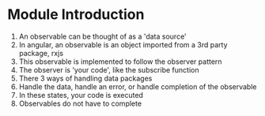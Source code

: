 # Module Introduction
01. An observable can be thought of as a 'data source'
02. In angular, an observable is an object imported from a 3rd party package, rxjs
03. This observable is implemented to follow the observer pattern
04. The observer is 'your code', like the subscribe function
05. There 3 ways of handling data packages
06. Handle the data, handle an error, or handle completion of the observable
07. In these states, your code is executed
08. Observables do not have to complete